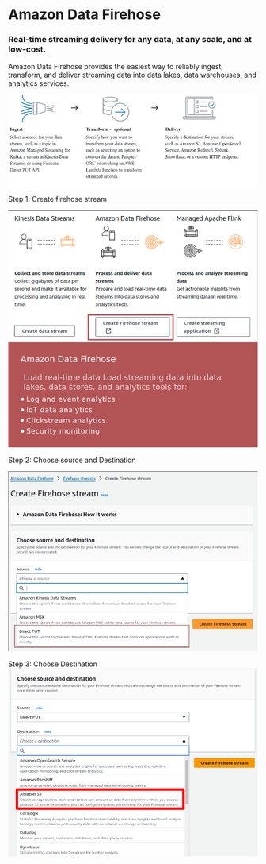 
# Amazon Data Firehose
### Real-time streaming delivery for any data, at any scale, and at low-cost.

Amazon Data Firehose provides the easiest way to reliably ingest, transform, and deliver streaming data into data lakes, data warehouses, and analytics services.

![Amazon Data Firehose](../assets/amazon-data-firehose.png)

Step 1: Create firehose stream

![Amazon Data Firehose](../assets/select-firehose-stream.png)

Step 2: Choose source and Destination

![Choose source and Destination](../assets/choose-source-and-destination.png)

Step 3: Choose Destination
![Choose Destination](../assets/choose-destination.png)